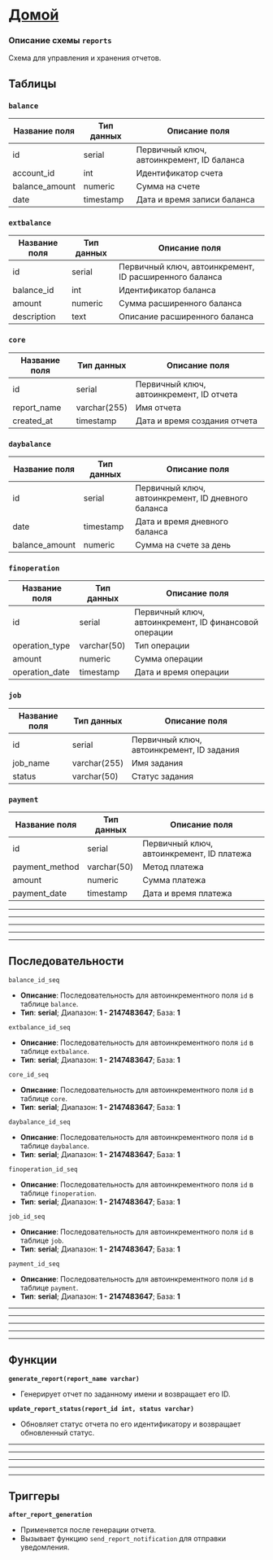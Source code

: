 # [Домой](./README.MD)

### Описание схемы `reports`
Схема для управления и хранения отчетов.

## Таблицы

### `balance`
| Название поля | Тип данных | Описание поля          |
|----------------|------------|------------------------|
| id             | serial     | Первичный ключ, автоинкремент, ID баланса |
| account_id     | int        | Идентификатор счета |
| balance_amount | numeric    | Сумма на счете |
| date           | timestamp  | Дата и время записи баланса |

### `extbalance`
| Название поля | Тип данных | Описание поля          |
|----------------|------------|------------------------|
| id             | serial     | Первичный ключ, автоинкремент, ID расширенного баланса |
| balance_id     | int        | Идентификатор баланса |
| amount         | numeric    | Сумма расширенного баланса |
| description    | text       | Описание расширенного баланса |

### `core`
| Название поля | Тип данных | Описание поля          |
|----------------|------------|------------------------|
| id             | serial     | Первичный ключ, автоинкремент, ID отчета |
| report_name    | varchar(255)| Имя отчета |
| created_at     | timestamp  | Дата и время создания отчета |

### `daybalance`
| Название поля | Тип данных | Описание поля          |
|----------------|------------|------------------------|
| id             | serial     | Первичный ключ, автоинкремент, ID дневного баланса |
| date           | timestamp  | Дата и время дневного баланса |
| balance_amount | numeric    | Сумма на счете за день |

### `finoperation`
| Название поля | Тип данных | Описание поля          |
|----------------|------------|------------------------|
| id             | serial     | Первичный ключ, автоинкремент, ID финансовой операции |
| operation_type | varchar(50) | Тип операции |
| amount         | numeric    | Сумма операции |
| operation_date | timestamp  | Дата и время операции |

### `job`
| Название поля | Тип данных | Описание поля          |
|----------------|------------|------------------------|
| id             | serial     | Первичный ключ, автоинкремент, ID задания |
| job_name       | varchar(255)| Имя задания |
| status         | varchar(50) | Статус задания |

### `payment`
| Название поля | Тип данных | Описание поля          |
|----------------|------------|------------------------|
| id             | serial     | Первичный ключ, автоинкремент, ID платежа |
| payment_method | varchar(50) | Метод платежа |
| amount         | numeric    | Сумма платежа |
| payment_date   | timestamp  | Дата и время платежа |

---
---
---
---
---

## Последовательности

`balance_id_seq`
- **Описание**: Последовательность для автоинкрементного поля `id` в таблице `balance`.
- **Тип**: **serial**; Диапазон: **1 - 2147483647**; База: **1**

`extbalance_id_seq`
- **Описание**: Последовательность для автоинкрементного поля `id` в таблице `extbalance`.
- **Тип**: **serial**; Диапазон: **1 - 2147483647**; База: **1**

`core_id_seq`
- **Описание**: Последовательность для автоинкрементного поля `id` в таблице `core`.
- **Тип**: **serial**; Диапазон: **1 - 2147483647**; База: **1**

`daybalance_id_seq`
- **Описание**: Последовательность для автоинкрементного поля `id` в таблице `daybalance`.
- **Тип**: **serial**; Диапазон: **1 - 2147483647**; База: **1**

`finoperation_id_seq`
- **Описание**: Последовательность для автоинкрементного поля `id` в таблице `finoperation`.
- **Тип**: **serial**; Диапазон: **1 - 2147483647**; База: **1**

`job_id_seq`
- **Описание**: Последовательность для автоинкрементного поля `id` в таблице `job`.
- **Тип**: **serial**; Диапазон: **1 - 2147483647**; База: **1**

`payment_id_seq`
- **Описание**: Последовательность для автоинкрементного поля `id` в таблице `payment`.
- **Тип**: **serial**; Диапазон: **1 - 2147483647**; База: **1**

---
---
---
---
---

## Функции

**`generate_report(report_name varchar)`**
- Генерирует отчет по заданному имени и возвращает его ID.

**`update_report_status(report_id int, status varchar)`**
- Обновляет статус отчета по его идентификатору и возвращает обновленный статус.

---
---
---
---
---

## Триггеры

**`after_report_generation`**
- Применяется после генерации отчета.
- Вызывает функцию `send_report_notification` для отправки уведомления.